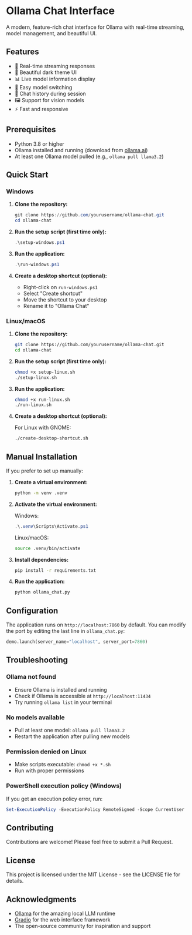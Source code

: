 # Ollama Chat Interface

A modern, feature-rich chat interface for Ollama with real-time streaming, model management, and beautiful UI.

## Features

- 🚀 Real-time streaming responses
- 🎨 Beautiful dark theme UI
- 📊 Live model information display
- 🔄 Easy model switching
- 💾 Chat history during session
- 🖼️ Support for vision models
- ⚡ Fast and responsive

## Prerequisites

- Python 3.8 or higher
- Ollama installed and running (download from [ollama.ai](https://ollama.ai))
- At least one Ollama model pulled (e.g., `ollama pull llama3.2`)

## Quick Start

### Windows

1. **Clone the repository:**
   ```powershell
   git clone https://github.com/yourusername/ollama-chat.git
   cd ollama-chat
   ```

2. **Run the setup script (first time only):**
   ```powershell
   .\setup-windows.ps1
   ```

3. **Run the application:**
   ```powershell
   .\run-windows.ps1
   ```

4. **Create a desktop shortcut (optional):**
   - Right-click on `run-windows.ps1`
   - Select "Create shortcut"
   - Move the shortcut to your desktop
   - Rename it to "Ollama Chat"

### Linux/macOS

1. **Clone the repository:**
   ```bash
   git clone https://github.com/yourusername/ollama-chat.git
   cd ollama-chat
   ```

2. **Run the setup script (first time only):**
   ```bash
   chmod +x setup-linux.sh
   ./setup-linux.sh
   ```

3. **Run the application:**
   ```bash
   chmod +x run-linux.sh
   ./run-linux.sh
   ```

4. **Create a desktop shortcut (optional):**
   
   For Linux with GNOME:
   ```bash
   ./create-desktop-shortcut.sh
   ```

## Manual Installation

If you prefer to set up manually:

1. **Create a virtual environment:**
   ```bash
   python -m venv .venv
   ```

2. **Activate the virtual environment:**
   
   Windows:
   ```powershell
   .\.venv\Scripts\Activate.ps1
   ```
   
   Linux/macOS:
   ```bash
   source .venv/bin/activate
   ```

3. **Install dependencies:**
   ```bash
   pip install -r requirements.txt
   ```

4. **Run the application:**
   ```bash
   python ollama_chat.py
   ```

## Configuration

The application runs on `http://localhost:7860` by default. You can modify the port by editing the last line in `ollama_chat.py`:

```python
demo.launch(server_name="localhost", server_port=7860)
```

## Troubleshooting

### Ollama not found
- Ensure Ollama is installed and running
- Check if Ollama is accessible at `http://localhost:11434`
- Try running `ollama list` in your terminal

### No models available
- Pull at least one model: `ollama pull llama3.2`
- Restart the application after pulling new models

### Permission denied on Linux
- Make scripts executable: `chmod +x *.sh`
- Run with proper permissions

### PowerShell execution policy (Windows)
If you get an execution policy error, run:
```powershell
Set-ExecutionPolicy -ExecutionPolicy RemoteSigned -Scope CurrentUser
```

## Contributing

Contributions are welcome! Please feel free to submit a Pull Request.

## License

This project is licensed under the MIT License - see the LICENSE file for details.

## Acknowledgments

- [Ollama](https://ollama.ai) for the amazing local LLM runtime
- [Gradio](https://gradio.app) for the web interface framework
- The open-source community for inspiration and support